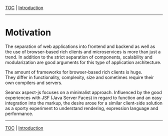 [TOC](README.md) | [Introduction](introduction.md)
- - -

# Motivation

The separation of web applications into frontend and backend as well as the use
of browser-based rich clients and microservices is more than just a trend. In
addition to the strict separation of components, scalability and modularization
are good arguments for this type of application architecture.

The amount of frameworks for browser-based rich clients is huge.  
They differ in functionality, complexity, size and sometimes require their own
compilers and servers.

Seanox aspect-js focuses on a minimalist approach. Influenced by the good
experiences with JSF (Java Server Faces) in regard to function and an easy
integration into the markup, the desire arose for a similar client-side solution
as a sporty experiment to understand rendering, expression language and
performance.


- - -

[TOC](README.md) | [Introduction](introduction.md)
